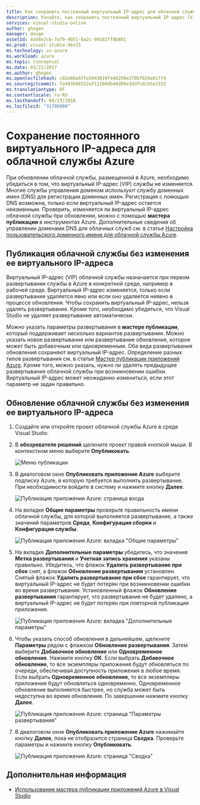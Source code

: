 ```yaml
---
title: Как сохранить постоянный виртуальный IP-адрес для облачной службы Azure | Документация Майкрософт
description: Узнайте, как сохранить постоянный виртуальный IP-адрес (VIP) облачной службы Azure.
services: visual-studio-online
author: ghogen
manager: douge
assetId: 4a58e2c6-7a79-4051-8a2c-99182ff8b881
ms.prod: visual-studio-dev15
ms.technology: vs-azure
ms.workload: azure
ms.topic: conceptual
ms.date: 03/21/2017
ms.author: ghogen
ms.openlocfilehash: c02e80a97fe5943019f446299e370bf029a01ff4
ms.sourcegitcommit: fa493b66552af11260db48d89e3ddfcdcb5e3152
ms.translationtype: HT
ms.contentlocale: ru-RU
ms.lasthandoff: 04/23/2018
ms.locfileid: "31795098"
---
```

# <a name="retain-a-constant-virtual-ip-address-for-an-azure-cloud-service"></a>Сохранение постоянного виртуального IP-адреса для облачной службы Azure
При обновлении облачной службы, размещенной в Azure, необходимо убедиться в том, что виртуальный IP-адрес (VIP) службы не изменяется. Многие службы управления доменом используют службу доменных имен (DNS) для регистрации доменных имен. Регистрация с помощью DNS возможна, только если виртуальный IP-адрес остается неизменным. Проверить, изменяется ли виртуальный IP-адрес облачной службы при обновлении, можно с помощью **мастера публикации** в инструментах Azure. Дополнительные сведения об управлении доменами DNS для облачных служб см. в статье [Настройка пользовательского доменного имени для облачной службы Azure](cloud-services/cloud-services-custom-domain-name-portal.md).

## <a name="publish-a-cloud-service-without-changing-its-vip"></a>Публикация облачной службы без изменения ее виртуального IP-адреса
Виртуальный IP-адрес (VIP) облачной службы назначается при первом развертывании службы в Azure в конкретной среде, например в рабочей среде. Виртуальный IP-адрес изменяется, только если развертывание удаляется явно или если оно удаляется неявно в процессе обновления. Чтобы сохранить виртуальный IP-адрес, нельзя удалять развертывание. Кроме того, необходимо убедиться, что Visual Studio не удаляет развертывание автоматически. 

Можно указать параметры развертывания в **мастере публикации**, который поддерживает несколько вариантов развертывания. Можно указать новое развертывание или развертывание обновления, которое может быть добавочным или одновременным. Оба вида развертывания обновления сохраняют виртуальный IP-адрес. Определение разных типов развертывания см. в статье [Мастер публикации приложений Azure](vs-azure-tools-publish-azure-application-wizard.md). Кроме того, можно указать, нужно ли удалять предыдущее развертывание облачной службы при возникновении ошибки. Виртуальный IP-адрес может неожиданно измениться, если этот параметр не задан правильно.

## <a name="update-a-cloud-service-without-changing-its-vip"></a>Обновление облачной службы без изменения ее виртуального IP-адреса
1. Создайте или откройте проект облачной службы Azure в среде Visual Studio. 

2. В **обозревателе решений** щелкните проект правой кнопкой мыши. В контекстном меню выберите **Опубликовать**.

    ![Меню публикации](./media/vs-azure-tools-cloud-service-retain-a-constant-virtual-ip-address/solution-explorer-publish-menu.png)

3. В диалоговом окне **Опубликовать приложение Azure** выберите подписку Azure, в которую требуется выполнить развертывание. При необходимости войдите в систему и нажмите кнопку **Далее**.

    ![Публикация приложения Azure: страница входа](./media/vs-azure-tools-cloud-service-retain-a-constant-virtual-ip-address/azure-publish-signin.png)

4. На вкладке **Общие параметры** проверьте правильность имени облачной службы, для которой выполняется развертывание, а также значений параметров **Среда**, **Конфигурация сборки** и **Конфигурация службы**.

    ![Публикация приложения Azure: вкладка "Общие параметры"](./media/vs-azure-tools-cloud-service-retain-a-constant-virtual-ip-address/azure-publish-common-settings.png)

5. На вкладке **Дополнительные параметры** убедитесь, что значения **Метка развертывания** и **Учетная запись хранения** указаны правильно. Убедитесь, что флажок **Удалить развертывание при сбое** снят, а флажок **Обновление развертывания** установлен. Снятый флажок **Удалить развертывание при сбое** гарантирует, что виртуальный IP-адрес не будет потерян при возникновении ошибки во время развертывания. Установленный флажок **Обновление развертывания** гарантирует, что развертывание не будет удалено, а виртуальный IP-адрес не будет потерян при повторной публикации приложения. 

    ![Публикация приложения Azure: вкладка "Дополнительные параметры"](./media/vs-azure-tools-cloud-service-retain-a-constant-virtual-ip-address/azure-publish-advanced-settings.png)

6. Чтобы указать способ обновления в дальнейшем, щелкните **Параметры** рядом с флажком **Обновление развертывания**. Затем выберите **Добавочное обновление** или **Одновременное обновление**. Нажмите кнопку **ОК**. Если выбрать **Добавочное обновление**, то все экземпляры приложения будут обновляться по очереди, обеспечивая доступность приложения в любое время. Если выбрать **Одновременное обновление**, то все экземпляры приложения будут обновляться одновременно. Одновременное обновление выполняется быстрее, но служба может быть недоступна во время обновления. По завершении нажмите кнопку **Далее**.

    ![Публикация приложения Azure: страница "Параметры развертывания"](./media/vs-azure-tools-cloud-service-retain-a-constant-virtual-ip-address/azure-publish-deployment-update-settings.png)

7. В диалоговом окне **Опубликовать приложение Azure** нажимайте кнопку **Далее**, пока не отобразится страница **Сводка**. Проверьте параметры и нажмите кнопку **Опубликовать**.
   
    ![Публикация приложения Azure: страница "Сводка"](./media/vs-azure-tools-cloud-service-retain-a-constant-virtual-ip-address/azure-publish-summary.png)

## <a name="next-steps"></a>Дополнительная информация
- [Использование мастера публикации приложений Azure в Visual Studio](vs-azure-tools-publish-azure-application-wizard.md)


